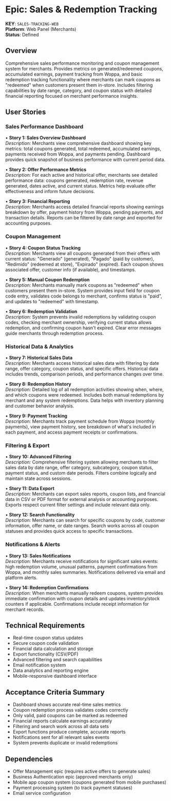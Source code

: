 # Epic: Sales & Redemption Tracking
**KEY**: `SALES-TRACKING-WEB`  
**Platform**: Web Panel (Merchants)  
**Status**: Defined  

## Overview
Comprehensive sales performance monitoring and coupon management system for merchants. Provides metrics on generated/redeemed coupons, accumulated earnings, payment tracking from Woppa, and basic redemption tracking functionality where merchants can mark coupons as "redeemed" when customers present them in-store. Includes filtering capabilities by date range, category, and coupon status with detailed financial reporting focused on merchant performance insights.

## User Stories

### Sales Performance Dashboard

• **Story 1: Sales Overview Dashboard**  
  *Description:* Merchants view comprehensive dashboard showing key metrics: total coupons generated, total redeemed, accumulated earnings, payments received from Woppa, and payments pending. Dashboard provides quick snapshot of business performance with current period data.

• **Story 2: Offer Performance Metrics**  
  *Description:* For each active and historical offer, merchants see detailed performance data: coupons generated, redemption rate, revenue generated, dates active, and current status. Metrics help evaluate offer effectiveness and inform future decisions.

• **Story 3: Financial Reporting**  
  *Description:* Merchants access detailed financial reports showing earnings breakdown by offer, payment history from Woppa, pending payments, and transaction details. Reports can be filtered by date range and exported for accounting purposes.

### Coupon Management

• **Story 4: Coupon Status Tracking**  
  *Description:* Merchants view all coupons generated from their offers with current status: "Generado" (generated), "Pagado" (paid by customer), "Redimido" (redeemed at store), "Expirado" (expired). Each coupon shows associated offer, customer info (if available), and timestamps.

• **Story 5: Manual Coupon Redemption**  
  *Description:* Merchants manually mark coupons as "redeemed" when customers present them in-store. System provides input field for coupon code entry, validates code belongs to merchant, confirms status is "paid", and updates to "redeemed" with timestamp.

• **Story 6: Redemption Validation**  
  *Description:* System prevents invalid redemptions by validating coupon codes, checking merchant ownership, verifying current status allows redemption, and confirming coupon hasn't expired. Clear error messages guide merchants through redemption process.

### Historical Data & Analytics

• **Story 7: Historical Sales Data**  
  *Description:* Merchants access historical sales data with filtering by date range, offer category, coupon status, and specific offers. Historical data includes trends, comparison periods, and performance changes over time.

• **Story 8: Redemption History**  
  *Description:* Detailed log of all redemption activities showing when, where, and which coupons were redeemed. Includes both manual redemptions by merchant and any system redemptions. Data helps with inventory planning and customer behavior analysis.

• **Story 9: Payment Tracking**  
  *Description:* Merchants track payment schedule from Woppa (monthly payments), view payment history, see breakdown of what's included in each payment, and access payment receipts or confirmations.

### Filtering & Export

• **Story 10: Advanced Filtering**  
  *Description:* Comprehensive filtering system allowing merchants to filter sales data by date range, offer category, subcategory, coupon status, payment status, and custom date periods. Filters combine logically and maintain state across sessions.

• **Story 11: Data Export**  
  *Description:* Merchants can export sales reports, coupon lists, and financial data in CSV or PDF format for external analysis or accounting purposes. Exports respect current filter settings and include relevant data only.

• **Story 12: Search Functionality**  
  *Description:* Merchants can search for specific coupons by code, customer information, offer name, or date ranges. Search works across all coupon statuses and provides quick access to specific transactions.

### Notifications & Alerts

• **Story 13: Sales Notifications**  
  *Description:* Merchants receive notifications for significant sales events: high redemption volume, unusual patterns, payment confirmations from Woppa, and monthly sales summaries. Notifications delivered via email and platform alerts.

• **Story 14: Redemption Confirmations**  
  *Description:* When merchants manually redeem coupons, system provides immediate confirmation with coupon details and updates inventory/stock counters if applicable. Confirmations include receipt information for merchant records.

## Technical Requirements

- Real-time coupon status updates
- Secure coupon code validation
- Financial data calculation and storage
- Export functionality (CSV/PDF)
- Advanced filtering and search capabilities
- Email notification system
- Data analytics and reporting engine
- Mobile-responsive dashboard interface

## Acceptance Criteria Summary

- Dashboard shows accurate real-time sales metrics
- Coupon redemption process validates codes correctly
- Only valid, paid coupons can be marked as redeemed
- Financial reports calculate earnings accurately
- Filtering and search work across all data sets
- Export functions produce complete, accurate reports
- Notifications sent for all relevant sales events
- System prevents duplicate or invalid redemptions

## Dependencies

- Offer Management epic (requires active offers to generate sales)
- Business Authentication epic (approved merchants only)
- Mobile app coupon system (coupons generated from mobile purchases)
- Payment processing system (to track payment statuses)
- Email service configuration